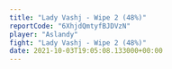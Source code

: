 ```yaml
---
title: "Lady Vashj - Wipe 2 (48%)"
reportCode: "6XhjdQmtyfBJDVzN"
player: "Aslandy"
fight: "Lady Vashj - Wipe 2 (48%)"
date: 2021-10-03T19:05:08.133000+00:00
---
```

